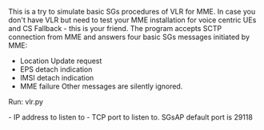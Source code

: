 This is a try to simulate basic SGs procedures of VLR for MME.
In case you don't have VLR but need to test your MME installation for voice centric UEs
and CS Fallback - this is your friend.
The program accepts SCTP connection from MME and answers four basic SGs messages initiated
by MME:
- Location Update request
- EPS detach indication
- IMSI detach indication
- MME failure
Other messages are silently ignored.

Run:
vlr.py <host> <port>

<host> - IP address to listen to
<port> - TCP port to listen to. SGsAP default port is 29118
